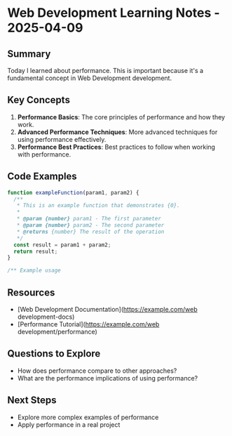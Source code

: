 # Web Development Learning Notes - 2025-04-09

## Summary

Today I learned about performance. This is important because it's a fundamental concept in Web Development development.

## Key Concepts

1. **Performance Basics**: The core principles of performance and how they work.
2. **Advanced Performance Techniques**: More advanced techniques for using performance effectively.
3. **Performance Best Practices**: Best practices to follow when working with performance.

## Code Examples

```javascript
function exampleFunction(param1, param2) {
  /**
   * This is an example function that demonstrates {0}.
   *
   * @param {number} param1 - The first parameter
   * @param {number} param2 - The second parameter
   * @returns {number} The result of the operation
   */
  const result = param1 + param2;
  return result;
}

/** Example usage

```

## Resources

- [Web Development Documentation](https://example.com/web development-docs)
- [Performance Tutorial](https://example.com/web development/performance)

## Questions to Explore

- How does performance compare to other approaches?
- What are the performance implications of using performance?

## Next Steps

- Explore more complex examples of performance
- Apply performance in a real project
